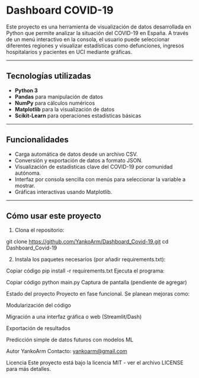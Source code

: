 # Dashboard COVID-19

Este proyecto es una herramienta de visualización de datos desarrollada en Python que permite analizar la situación del COVID-19 en España. A través de un menú interactivo en la consola, el usuario puede seleccionar diferentes regiones y visualizar estadísticas como defunciones, ingresos hospitalarios y pacientes en UCI mediante gráficas.

---

## Tecnologías utilizadas

- **Python 3**
- **Pandas** para manipulación de datos
- **NumPy** para cálculos numéricos
- **Matplotlib** para la visualización de datos
- **Scikit-Learn** para operaciones estadísticas básicas

---

## Funcionalidades

- Carga automática de datos desde un archivo CSV.
- Conversión y exportación de datos a formato JSON.
- Visualización de estadísticas clave del COVID-19 por comunidad autónoma.
- Interfaz por consola sencilla con menús para seleccionar la variable a mostrar.
- Gráficas interactivas usando Matplotlib.

---

## Cómo usar este proyecto

1. Clona el repositorio:

git clone https://github.com/YankoArm/Dashboard_Covid-19.git
cd Dashboard_Covid-19

2. Instala los paquetes necesarios (por añadir requirements.txt):

Copiar código
pip install -r requirements.txt
Ejecuta el programa:

Copiar código
python main.py
Captura de pantalla (pendiente de agregar)

Estado del proyecto
Proyecto en fase funcional. Se planean mejoras como:

Modularización del código

Migración a una interfaz gráfica o web (Streamlit/Dash)

Exportación de resultados

Predicción simple de datos futuros con modelos ML

Autor
YankoArm
Contacto: yankoarm@gmail.com

Licencia
Este proyecto está bajo la licencia MIT - ver el archivo LICENSE para más detalles.

